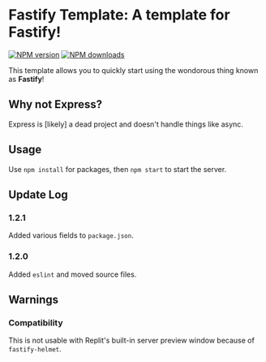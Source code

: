 # Fastify Template: A template for Fastify!

[![NPM version][npm-ver-img]][npm-url]
[![NPM downloads][npm-dl-img]][npm-url]

This template allows you to quickly start using the wondorous thing known as **Fastify**!
## Why not Express?
Express is \[likely\] a dead project and doesn't handle things like async.
## Usage
Use `npm install` for packages, then `npm start` to start the server.
## Update Log
### 1.2.1
Added various fields to `package.json`.
### 1.2.0
Added `eslint` and moved source files.
## Warnings
### Compatibility
This is not usable with Replit's built-in server preview window because of `fastify-helmet`.

[npm-url]: https://www.npmjs.com/package/fastify-template
[npm-ver-img]: https://img.shields.io/npm/v/fastify-template.svg?style=flat-square
[npm-dl-img]: https://img.shields.io/npm/dm/fastify-template.svg?style=flat-square